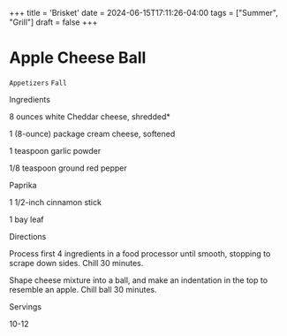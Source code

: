 +++
title = 'Brisket'
date = 2024-06-15T17:11:26-04:00
tags = ["Summer", "Grill"]
draft = false
+++
# Apple Cheese Ball

`Appetizers` `Fall`

 

  Ingredients  

  8 ounces white Cheddar cheese, shredded*

1 (8-ounce) package cream cheese, softened

1 teaspoon garlic powder

1/8 teaspoon ground red pepper

Paprika

1 1/2-inch cinnamon stick

1 bay leaf

  

   Directions  

  Process first 4 ingredients in a food processor until smooth, stopping to scrape down sides. Chill 30 minutes.

Shape cheese mixture into a ball, and make an indentation in the top to resemble an apple. Chill ball 30 minutes.  

   Servings  

  10-12  

 
